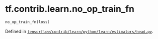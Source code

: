 <div itemscope itemtype="http://developers.google.com/ReferenceObject">
<meta itemprop="name" content="tf.contrib.learn.no_op_train_fn" />
</div>

# tf.contrib.learn.no_op_train_fn

``` python
no_op_train_fn(loss)
```



Defined in [`tensorflow/contrib/learn/python/learn/estimators/head.py`](https://www.tensorflow.org/code/tensorflow/contrib/learn/python/learn/estimators/head.py).

